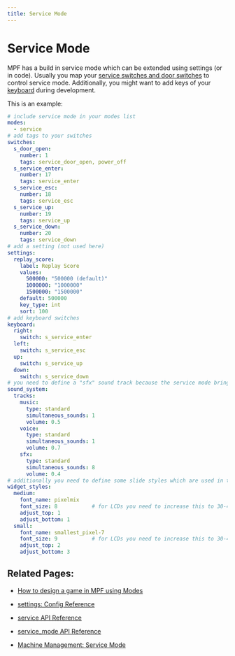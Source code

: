 ```yaml
---
title: Service Mode
---
```


# Service Mode

MPF has a build in service mode which can be extended using settings (or
in code). Usually you map your
[service switches and door switches](../mechs/switches/service_and_door_switches.md) to control service mode. Additionally, you might want to add
keys of your [keyboard](../config/keyboard.md)
during development.

This is an example:

``` yaml
# include service mode in your modes list
modes:
  - service
# add tags to your switches
switches:
  s_door_open:
    number: 1
    tags: service_door_open, power_off
  s_service_enter:
    number: 17
    tags: service_enter
  s_service_esc:
    number: 18
    tags: service_esc
  s_service_up:
    number: 19
    tags: service_up
  s_service_down:
    number: 20
    tags: service_down
# add a setting (not used here)
settings:
  replay_score:
    label: Replay Score
    values:
      500000: "500000 (default)"
      1000000: "1000000"
      1500000: "1500000"
    default: 500000
    key_type: int
    sort: 100
# add keyboard switches
keyboard:
  right:
    switch: s_service_enter
  left:
    switch: s_service_esc
  up:
    switch: s_service_up
  down:
    switch: s_service_down
# you need to define a "sfx" sound track because the service mode brings some sounds (see the sound documentation for details)
sound_system:
  tracks:
    music:
      type: standard
      simultaneous_sounds: 1
      volume: 0.5
    voice:
      type: standard
      simultaneous_sounds: 1
      volume: 0.7
    sfx:
      type: standard
      simultaneous_sounds: 8
      volume: 0.4
# additionally you need to define some slide styles which are used in the mode
widget_styles:
  medium:
    font_name: pixelmix
    font_size: 8           # for LCDs you need to increase this to 30-40. also change the font above
    adjust_top: 1
    adjust_bottom: 1
  small:
    font_name: smallest_pixel-7
    font_size: 9           # for LCDs you need to increase this to 30-40. also change the font above
    adjust_top: 2
    adjust_bottom: 3
```

## Related Pages:

* [How to design a game in MPF using Modes](../game_design/index.md)
* [settings: Config Reference](../config/settings.md)

* [service API Reference](../code/api_reference/core/service.md)
* [service_mode API Reference](../code/api_reference/modes/service.md)
* [Machine Management: Service Mode](../machine_management/service_mode.md)
